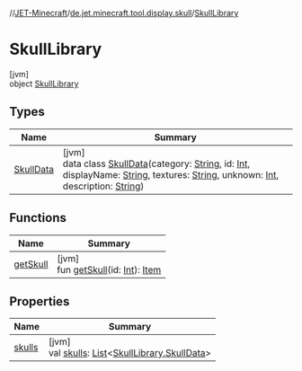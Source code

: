 //[JET-Minecraft](../../../index.md)/[de.jet.minecraft.tool.display.skull](../index.md)/[SkullLibrary](index.md)

# SkullLibrary

[jvm]\
object [SkullLibrary](index.md)

## Types

| Name | Summary |
|---|---|
| [SkullData](-skull-data/index.md) | [jvm]<br>data class [SkullData](-skull-data/index.md)(category: [String](https://kotlinlang.org/api/latest/jvm/stdlib/kotlin/-string/index.html), id: [Int](https://kotlinlang.org/api/latest/jvm/stdlib/kotlin/-int/index.html), displayName: [String](https://kotlinlang.org/api/latest/jvm/stdlib/kotlin/-string/index.html), textures: [String](https://kotlinlang.org/api/latest/jvm/stdlib/kotlin/-string/index.html), unknown: [Int](https://kotlinlang.org/api/latest/jvm/stdlib/kotlin/-int/index.html), description: [String](https://kotlinlang.org/api/latest/jvm/stdlib/kotlin/-string/index.html)) |

## Functions

| Name | Summary |
|---|---|
| [getSkull](get-skull.md) | [jvm]<br>fun [getSkull](get-skull.md)(id: [Int](https://kotlinlang.org/api/latest/jvm/stdlib/kotlin/-int/index.html)): [Item](../../de.jet.minecraft.tool.display.item/-item/index.md) |

## Properties

| Name | Summary |
|---|---|
| [skulls](skulls.md) | [jvm]<br>val [skulls](skulls.md): [List](https://kotlinlang.org/api/latest/jvm/stdlib/kotlin.collections/-list/index.html)&lt;[SkullLibrary.SkullData](-skull-data/index.md)&gt; |
